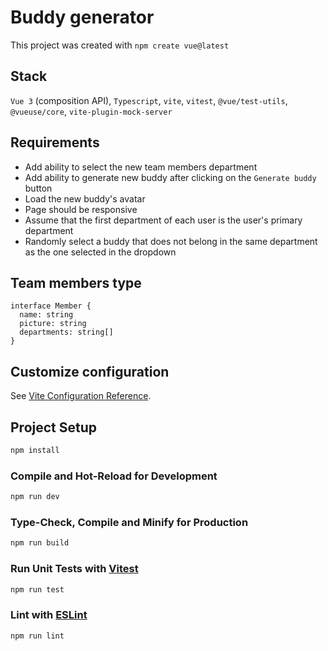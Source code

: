 # Buddy generator

This project was created with `npm create vue@latest`

## Stack

`Vue 3` (composition API), `Typescript`, `vite`, `vitest`, `@vue/test-utils`, `@vueuse/core`, `vite-plugin-mock-server`

## Requirements

- Add ability to select the new team members department
- Add ability to generate new buddy after clicking on the `Generate buddy` button
- Load the new buddy's avatar
- Page should be responsive
- Assume that the first department of each user is the user's primary department
- Randomly select a buddy that does not belong in the same department as the one selected in the dropdown

## Team members type

```
interface Member {
  name: string
  picture: string
  departments: string[]
}
```

## Customize configuration

See [Vite Configuration Reference](https://vitejs.dev/config/).

## Project Setup

```sh
npm install
```

### Compile and Hot-Reload for Development

```sh
npm run dev
```

### Type-Check, Compile and Minify for Production

```sh
npm run build
```

### Run Unit Tests with [Vitest](https://vitest.dev/)

```sh
npm run test
```

### Lint with [ESLint](https://eslint.org/)

```sh
npm run lint
```
